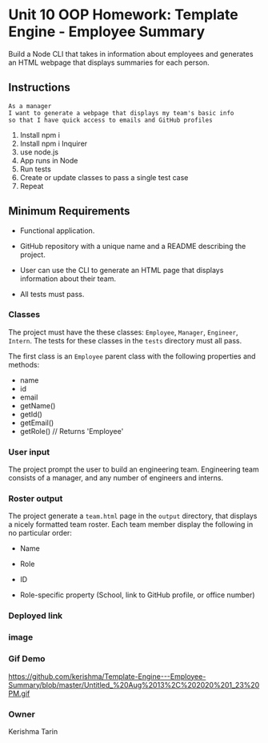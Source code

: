 # Unit 10 OOP Homework: Template Engine - Employee Summary

Build a Node CLI that takes in information about employees and generates an HTML webpage that displays summaries for each person.


## Instructions
```
As a manager
I want to generate a webpage that displays my team's basic info
so that I have quick access to emails and GitHub profiles
```
1. Install npm i
2. Install npm i Inquirer
3. use node.js
4. App runs in Node 
5. Run tests
6. Create or update classes to pass a single test case
7. Repeat

## Minimum Requirements

* Functional application.

* GitHub repository with a unique name and a README describing the project.

* User can use the CLI to generate an HTML page that displays information about their team.

* All tests must pass.

### Classes
The project must have the these classes: `Employee`, `Manager`, `Engineer`,
`Intern`. The tests for these classes in the `tests` directory must all pass.

The first class is an `Employee` parent class with the following properties and
methods:

  * name
  * id
  * email
  * getName()
  * getId()
  * getEmail()
  * getRole() // Returns 'Employee'

### User input

The project prompt the user to build an engineering team. Engineering
team consists of a manager, and any number of engineers and interns.

### Roster output

The project generate a `team.html` page in the `output` directory, that displays a nicely formatted team roster. Each team member display the following in no particular order:

  * Name

  * Role

  * ID

  * Role-specific property (School, link to GitHub profile, or office number)

### Deployed link



### image



### Gif Demo

https://github.com/kerishma/Template-Engine---Employee-Summary/blob/master/Untitled_%20Aug%2013%2C%202020%201_23%20PM.gif

### Owner

Kerishma Tarin
